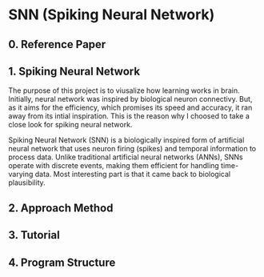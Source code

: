 # SNN (Spiking Neural Network)
## 0. Reference Paper

## 1. Spiking Neural Network
   The purpose of this project is to viusalize how learning works in brain. Initially, neural network was inspired by biological neuron connectivy. But, as it aims for the efficiency, which promises its speed and accuracy, it ran away from its intial inspiration. This is the reason why I choosed to take a close look for spiking neural network.

   Spiking Neural Network (SNN) is a biologically inspired form of artificial neural network that uses neuron firing (spikes) and temporal information to process data. Unlike traditional artificial neural networks (ANNs), SNNs operate with discrete events, making them efficient for handling time-varying data. Most interesting part is that it came back to biological plausibility. 

## 2. Approach Method

## 3. Tutorial 

## 4. Program Structure
   
